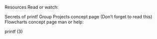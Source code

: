 Resources
Read or watch:

Secrets of printf
Group Projects concept page (Don’t forget to read this)
Flowcharts concept page
man or help:

printf (3)
